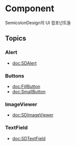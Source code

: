 # Component

SemicolonDesign의 UI 컴포넌트들

## Topics

### Alert

- <doc:SDAlert>

### Buttons

- <doc:FillButton>
- <doc:SmallButton>

### ImageViewer

- <doc:SDImageViewer>

### TextField

- <doc:SDTextField>
